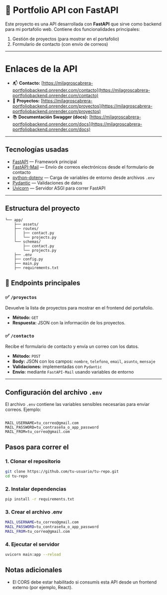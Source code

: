 # 💼 Portfolio API con FastAPI

Este proyecto es una API desarrollada con **FastAPI** que sirve como backend para mi portafolio web. Contiene dos funcionalidades principales:

1.  Gestión de proyectos (para mostrar en el portafolio)
2.  Formulario de contacto (con envío de correos)
--- 
# Enlaces de la API

- 📬 **Contacto:** [https://milagroscabrera-portfoliobackend.onrender.com/contacto](https://milagroscabrera-portfoliobackend.onrender.com/contacto)
- 📁 **Proyectos:** [https://milagroscabrera-portfoliobackend.onrender.com/proyectos](https://milagroscabrera-portfoliobackend.onrender.com/proyectos)
- 📚 **Documentación Swagger (docs):** [https://milagroscabrera-portfoliobackend.onrender.com/docs](https://milagroscabrera-portfoliobackend.onrender.com/docs)
---


##  Tecnologías usadas

- [FastAPI](https://fastapi.tiangolo.com/) — Framework principal
- [FastAPI-Mail](https://github.com/sabuhish/fastapi-mail) — Envío de correos electrónicos desde el formulario de contacto
- [python-dotenv](https://pypi.org/project/python-dotenv/) — Carga de variables de entorno desde archivos `.env`
- [Pydantic](https://docs.pydantic.dev/) — Validaciones de datos
- [Uvicorn](https://www.uvicorn.org/) — Servidor ASGI para correr FastAPI

---
## Estructura del proyecto
```
└── app/
    ├── assets/
    ├── routes/
    │   ├── contact.py
    │   └── projects.py
    └── schemas/
        ├── contact.py
        └── projects.py
    ├── .env
    ├── config.py
    ├── main.py
    ├── requirements.txt
```
## 🧪 Endpoints principales

### ✅ `/proyectos`
Devuelve la lista de proyectos para mostrar en el frontend del portafolio.

- **Método:** `GET`
- **Respuesta:** JSON con la información de los proyectos.

### ✅ `/contacto`
Recibe el formulario de contacto y envía un correo con los datos.

- **Método:** `POST`
- **Body:** JSON con los campos: `nombre`, `telefono`, `email`, `asunto`, `mensaje`
- **Validaciones:** implementadas con `Pydantic`
- **Envío:** mediante `FastAPI-Mail` usando variables de entorno

---

##  Configuración del archivo `.env`

El archivo `.env` contiene las variables sensibles necesarias para enviar correos. Ejemplo:

```env

MAIL_USERNAME=tu_correo@gmail.com
MAIL_PASSWORD=tu_contraseña_o_app_password
MAIL_FROM=tu_correo@gmail.com
```
##  Pasos para correr el 

### 1. Clonar el repositorio

```bash
git clone https://github.com/tu-usuario/tu-repo.git
cd tu-repo
```
### 2.  Instalar dependencias
```bash
pip install -r requirements.txt
```
### 3.  Crear el archivo .env
```bash
MAIL_USERNAME=tu_correo@gmail.com
MAIL_PASSWORD=tu_contraseña_o_app_password
MAIL_FROM=tu_correo@gmail.com

```
### 4.  Ejecutar el servidor
```bash
uvicorn main:app --reload
```
##  Notas adicionales
- El CORS debe estar habilitado si consumís esta API desde un frontend externo (por ejemplo, React).
